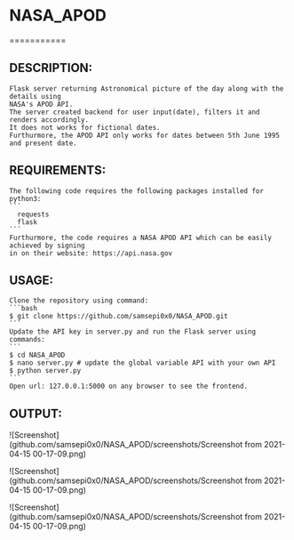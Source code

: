 # NASA_APOD
===========

## DESCRIPTION:
    Flask server returning Astronomical picture of the day along with the details using
    NASA's APOD API.
    The server created backend for user input(date), filters it and renders accordingly.
    It does not works for fictional dates. 
    Furthurmore, the APOD API only works for dates between 5th June 1995 and present date.

## REQUIREMENTS:
    The following code requires the following packages installed for python3:
    ```
      requests
      flask
    ```
    Furthurmore, the code requires a NASA APOD API which can be easily achieved by signing
    in on their website: https://api.nasa.gov

## USAGE:
    Clone the repository using command:
    ```bash
    $ git clone https://github.com/samsepi0x0/NASA_APOD.git
    ```
    Update the API key in server.py and run the Flask server using commands:
    ```
    $ cd NASA_APOD
    $ nano server.py # update the global variable API with your own API
    $ python server.py
    ```
    Open url: 127.0.0.1:5000 on any browser to see the frontend.
    
    
## OUTPUT:

![Screenshot](github.com/samsepi0x0/NASA_APOD/screenshots/Screenshot from 2021-04-15 00-17-09.png)

![Screenshot](github.com/samsepi0x0/NASA_APOD/screenshots/Screenshot from 2021-04-15 00-17-09.png)

![Screenshot](github.com/samsepi0x0/NASA_APOD/screenshots/Screenshot from 2021-04-15 00-17-09.png)
